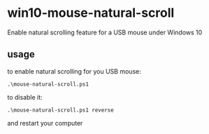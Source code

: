 # win10-mouse-natural-scroll
Enable natural scrolling feature for a USB mouse under Windows 10

## usage

to enable natural scrolling for you USB mouse:

```
.\mouse-natural-scroll.ps1
```

to disable it:

```
.\mouse-natural-scroll.ps1 reverse
```

and restart your computer